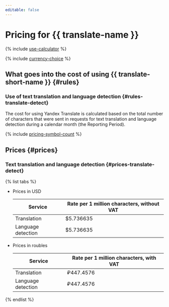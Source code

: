 ```yaml
---
editable: false
---
```

# Pricing for {{ translate-name }}

{% include [use-calculator](../_includes/pricing/use-calculator.md) %}

{% include [currency-choice](../_includes/pricing/currency-choice.md) %}

## What goes into the cost of using {{ translate-short-name }} {#rules}

### Use of text translation and language detection {#rules-translate-detect}

The cost for using Yandex Translate is calculated based on the total number of characters that were sent in requests for text translation and language detection during a calendar month (the Reporting Period).

{% include [pricing-symbol-count](../_includes/pricing-symbol-count.md) %}

## Prices {#prices}

### Text translation and language detection {#prices-translate-detect}

{% list tabs %}

- Prices in USD

  | Service | Rate per 1 million characters, without VAT |
  | ----- | ----- |
  | Translation | $5.736635 |
  | Language detection | $5.736635 |

- Prices in roubles

  | Service | Rate per 1 million characters, with VAT |
  | ----- | ----- |
  | Translation | ₽447.4576 |
  | Language detection | ₽447.4576 |

{% endlist %}

